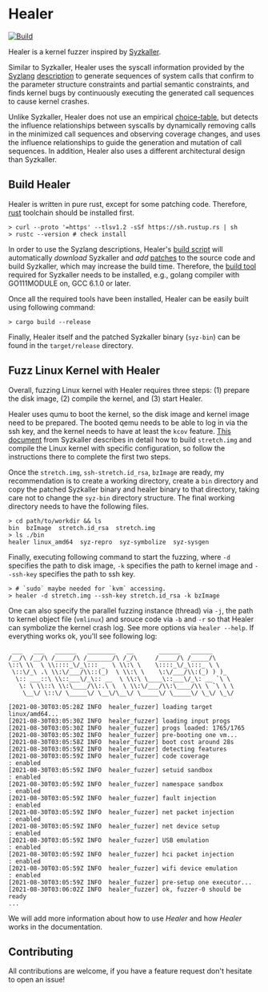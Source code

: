 # Healer
[![Build](https://github.com/SunHao-0/healer/workflows/Build/badge.svg?branch=master)](https://github.com/SunHao-0/healer/actions?query=workflow%3ABuild) 

Healer is a kernel fuzzer inspired by [Syzkaller](https://github.com/google/syzkaller).

Similar to Syzkaller, Healer uses the syscall information provided by the [Syzlang](https://github.com/google/syzkaller/blob/master/docs/syscall_descriptions.md) [description](https://github.com/google/syzkaller/tree/master/sys/linux) to generate sequences of system calls that confirm to the parameter structure constraints and partial semantic constraints, and finds kernel bugs by continuously executing the generated call sequences to cause kernel crashes.

Unlike Syzkaller, Healer does not use an empirical [choice-table](https://github.com/google/syzkaller/blob/master/prog/prio.go), but detects the influence relationships between syscalls by dynamically removing calls in the minimized call sequences and observing coverage changes, and uses the influence relationships to guide the generation and mutation of call sequences. In addition, Healer also uses a different architectural design than Syzkaller.

## Build Healer

Healer is written in pure rust, except for some patching code. Therefore, [rust](https://www.rust-lang.org/) toolchain should be installed first.

``` shell 
> curl --proto '=https' --tlsv1.2 -sSf https://sh.rustup.rs | sh
> rustc --version # check install
```

In order to use the Syzlang descriptions, Healer's [build script](https://github.com/SunHao-0/healer/blob/master/build.rs) will automatically *download* Syzkaller and *add* [patches](https://github.com/SunHao-0/healer/tree/master/patches) to the source code and build Syzkaller, which may increase the build time. Therefore, the [build tool](https://github.com/google/syzkaller/blob/master/docs/linux/setup.md) required for Syzkaller needs to be installed, e.g., golang compiler with GO111MODULE on, GCC 6.1.0 or later.

Once all the required tools have been installed, Healer can be easily built using following command:

``` shell
> cargo build --release
```

Finally, Healer itself and the patched Syzkaller binary (`syz-bin`) can be found in the `target/release` directory.

## Fuzz Linux Kernel with Healer

Overall, fuzzing Linux kernel with Healer requires three steps: (1) prepare the disk image, (2) compile the kernel, and (3) start Healer. 

Healer uses qumu to boot the kernel, so the disk image and kernel image need to be prepared. The booted qemu needs to be able to log in via the ssh key, and the kernel needs to have at least the `kcov` feature. [This document](https://github.com/google/syzkaller/blob/master/docs/linux/setup_ubuntu-host_qemu-vm_x86-64-kernel.md) from Syzkaller describes in detail how to build `stretch.img` and compile the Linux kernel with specific configuration, so follow the instructions there to complete the first two steps.

Once the `stretch.img`, `ssh-stretch.id_rsa`, `bzImage` are ready, my recommendation is to create a working directory, create a `bin` directory and copy the patched Syzkaller binary and healer binary to that directory, taking care not to change the `syz-bin` directory structure. The final working directory needs to have the following files.

```
> cd path/to/workdir && ls 
bin  bzImage  stretch.id_rsa  stretch.img
> ls ./bin
healer linux_amd64  syz-repro  syz-symbolize  syz-sysgen
```

Finally, executing following command to start the fuzzing, where `-d` specifies the path to disk image, `-k` specifies the path to kernel image and `--ssh-key` specifies the path to ssh key.

```
> # `sudo` maybe needed for `kvm` accessing. 
> healer -d stretch.img --ssh-key stretch.id_rsa -k bzImage
```

One can also specify the parallel fuzzing instance (thread) via `-j`, the path to kernel object file (`vmlinux`) and srouce code via `-b` and `-r` so that Healer can symbolize the kernel crash log. See more options via `healer --help`.
If everything works ok, you'll see following log:
``` 
 ___   ___   ______   ________   __       ______   ______
/__/\ /__/\ /_____/\ /_______/\ /_/\     /_____/\ /_____/\
\::\ \\  \ \\::::_\/_\::: _  \ \\:\ \    \::::_\/_\:::_ \ \
 \::\/_\ .\ \\:\/___/\\::(_)  \ \\:\ \    \:\/___/\\:(_) ) )_
  \:: ___::\ \\::___\/_\:: __  \ \\:\ \____\::___\/_\: __ `\ \
   \: \ \\::\ \\:\____/\\:.\ \  \ \\:\/___/\\:\____/\\ \ `\ \ \
    \__\/ \::\/ \_____\/ \__\/\__\/ \_____\/ \_____\/ \_\/ \_\/

[2021-08-30T03:05:28Z INFO  healer_fuzzer] loading target linux/amd64...
[2021-08-30T03:05:30Z INFO  healer_fuzzer] loading input progs
[2021-08-30T03:05:30Z INFO  healer_fuzzer] progs loaded: 1765/1765
[2021-08-30T03:05:30Z INFO  healer_fuzzer] pre-booting one vm...
[2021-08-30T03:05:58Z INFO  healer_fuzzer] boot cost around 28s
[2021-08-30T03:05:59Z INFO  healer_fuzzer] detecting features
[2021-08-30T03:05:59Z INFO  healer_fuzzer] code coverage               : enabled
[2021-08-30T03:05:59Z INFO  healer_fuzzer] setuid sandbox              : enabled
[2021-08-30T03:05:59Z INFO  healer_fuzzer] namespace sandbox           : enabled
[2021-08-30T03:05:59Z INFO  healer_fuzzer] fault injection             : enabled
[2021-08-30T03:05:59Z INFO  healer_fuzzer] net packet injection        : enabled
[2021-08-30T03:05:59Z INFO  healer_fuzzer] net device setup            : enabled
[2021-08-30T03:05:59Z INFO  healer_fuzzer] USB emulation               : enabled
[2021-08-30T03:05:59Z INFO  healer_fuzzer] hci packet injection        : enabled
[2021-08-30T03:05:59Z INFO  healer_fuzzer] wifi device emulation       : enabled
[2021-08-30T03:05:59Z INFO  healer_fuzzer] pre-setup one executor...
[2021-08-30T03:06:02Z INFO  healer_fuzzer] ok, fuzzer-0 should be ready
...
```

We will add more information about how to use *Healer* and how *Healer* works in the documentation.

## Contributing
All contributions are welcome, if you have a feature request don't hesitate to open an issue!
